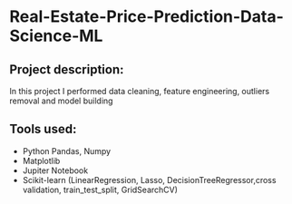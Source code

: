 # Real-Estate-Price-Prediction-Data-Science-ML

## Project description:
In this project I performed data cleaning, feature engineering, outliers removal and model building 
## Tools used:
+ Python Pandas, Numpy
+ Matplotlib
+ Jupiter Notebook
+ Scikit-learn (LinearRegression, Lasso, DecisionTreeRegressor,cross validation, train_test_split, GridSearchCV)
